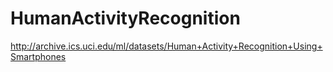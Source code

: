 HumanActivityRecognition
========================

http://archive.ics.uci.edu/ml/datasets/Human+Activity+Recognition+Using+Smartphones
